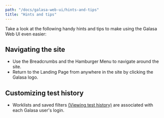 ```yaml
---
path: "/docs/galasa-web-ui/hints-and-tips"
title: "Hints and tips"
---
```


Take a look at the following handy hints and tips to make using the Galasa Web UI even easier:
## Navigating the site
*   Use the Breadcrumbs and the Hamburger Menu to navigate around the site.
*   Return to the Landing Page from anywhere in the site by clicking the Galasa logo.
## Customizing test history
*   Worklists and saved filters <a href="http://cicsk8sm.hursley.ibm.com:32612/results" target="_blank">(Viewing test history)</a> are associated with each Galasa user's login.